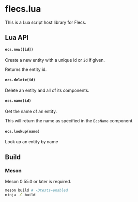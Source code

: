 # flecs.lua

This is a Lua script host library for Flecs.

## Lua API

#### `ecs.new([id])`

Create a new entity with a unique id or `id` if given.

Returns the entity id.

#### `ecs.delete(id)`

Delete an entity and all of its components.

#### `ecs.name(id)`

Get the name of an entity.

This will return the name as specified in the `EcsName` component.

#### `ecs.lookup(name)`

Look up an entity by name


## Build

### Meson

Meson 0.55.0 or later is required.

```bash
meson build # -Dtests=enabled
ninja -C build
```
